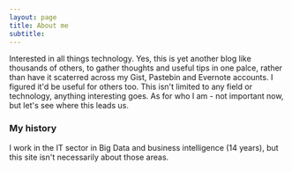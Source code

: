 ```yaml
---
layout: page
title: About me
subtitle: 
---
```


Interested in all things technology. Yes, this is yet another blog like thousands of others, to gather thoughts and useful tips in one palce, rather than have it scaterred across my Gist, Pastebin and Evernote accounts. I figured it'd be useful for others too. This isn't limited to any field or technology, anything interesting goes. As for who I am - not important now, but let's see where this leads us.

### My history

I work in the IT sector in Big Data and business intelligence (14 years), but this site isn't necessarily about those areas. 